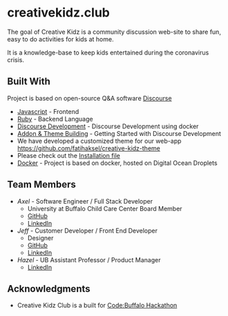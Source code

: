 # creativekidz.club
The goal of Creative Kidz is a community discussion web-site to share fun, easy to do activities for kids at home.

It is a knowledge-base to keep kids entertained during the coronavirus crisis.



## Built With

Project is based on open-source Q&A software [Discourse](https://en.wikipedia.org/wiki/Discourse_(software))

* [Javascript](https://developer.mozilla.org/en-US/docs/Web/JavaScript) - Frontend
* [Ruby](https://www.ruby-lang.org/en/) - Backend Language
* [Discourse Development](https://meta.discourse.org/t/beginners-guide-to-install-discourse-for-development-using-docker/102009) - Discourse Development using docker
* [Addon & Theme Building](https://www.broculos.net/2015/09/getting-started-with-discourse.html) - Getting Started with Discourse Development
* We have developed a customized theme for our web-app https://github.com/fatihaksel/creative-kidz-theme
* Please check out the [Installation file](./INSTALLATION.md)
* [Docker](https://www.docker.com/) - Project is based on docker, hosted on Digital Ocean Droplets


## Team Members

* *Axel* - Software Engineer / Full Stack Developer
    * University at Buffalo Child Care Center Board Member
    * [GitHub](https://github.com/fatihaksel)
    * [LinkedIn](https://www.linkedin.com/in/fatih-aksel/)
* *Jeff* - Customer Developer / Front End Developer
    * Designer
    * [GitHub](https://github.com/wayraw)
    * [LinkedIn](https://www.linkedin.com/in/jeffraugh/)
* *Hazel* - UB Assistant Professor / Product Manager
    * [LinkedIn](https://www.linkedin.com/in/hacer-aksel-79062867/)


## Acknowledgments

* Creative Kidz Club is a built for [Code:Buffalo Hackathon](https://www.43north.org/code-buffalo/)
